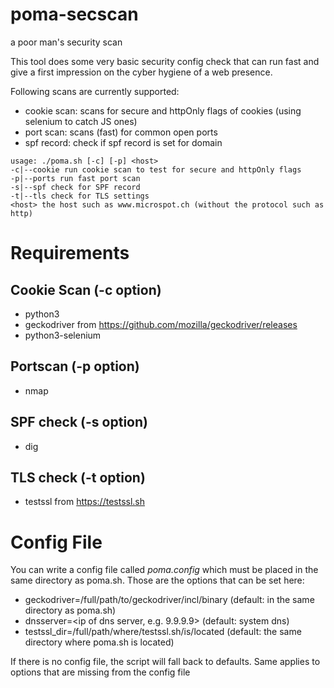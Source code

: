 # poma-secscan
a poor man's security scan

This tool does some very basic security config check that can run fast
and give a first impression on the cyber hygiene of a web presence.

Following scans are currently supported:

* cookie scan: scans for secure and httpOnly flags of cookies (using selenium to catch JS ones)
* port scan: scans (fast) for common open ports
* spf record: check if spf record is set for domain

```
usage: ./poma.sh [-c] [-p] <host>
-c|--cookie run cookie scan to test for secure and httpOnly flags
-p|--ports run fast port scan
-s|--spf check for SPF record
-t|--tls check for TLS settings
<host> the host such as www.microspot.ch (without the protocol such as http)
```

# Requirements

## Cookie Scan (-c option)
* python3
* geckodriver from https://github.com/mozilla/geckodriver/releases
* python3-selenium

## Portscan (-p option)
* nmap

## SPF check (-s option)
* dig

## TLS check (-t option)
* testssl from https://testssl.sh

# Config File

You can write a config file called *poma.config* which must be placed in
the same directory as poma.sh. Those are the options that can be set
here:

* geckodriver=/full/path/to/geckodriver/incl/binary (default: in the same directory as poma.sh)
* dnsserver=<ip of dns server, e.g. 9.9.9.9> (default: system dns)
* testssl_dir=/full/path/where/testssl.sh/is/located (default: the same directory where poma.sh is located)

If there is no config file, the script will fall back to
defaults. Same applies to options that are missing from the config
file